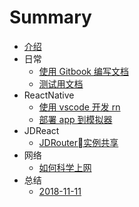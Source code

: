 # Summary

* [介绍](README.md)
* 日常
    * [使用 Gitbook 编写文档](documents/日常/使用Gitbook编写文档.md)
    * [测试用文档](documents/日常/测试用文档.md)
* ReactNative
    * [使用 vscode 开发 rn](documents/ReactNative/使用vscode开发rn.md)
    * [部署 app 到模拟器](documents/ReactNative/部署app到模拟器.md)
* JDReact
    * [JDRouter实例共享](documents/JDReact/JDRouter实例共享.md)
* 网络
    * [如何科学上网](documents/网络/如何科学上网.md)
* 总结
    * [2018-11-11](documents/总结/2018-11-11.md)


